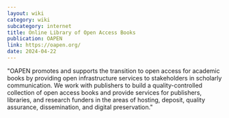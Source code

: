 ```yaml
---
layout: wiki
category: wiki
subcategory: internet
title: Online Library of Open Access Books
publication: OAPEN
link: https://oapen.org/
date: 2024-04-22
---
```


"OAPEN promotes and supports the transition to open access for academic books by providing open infrastructure services to stakeholders in scholarly communication. We work with publishers to build a quality-controlled collection of open access books and provide services for publishers, libraries, and research funders in the areas of hosting, deposit, quality assurance, dissemination, and digital preservation."
